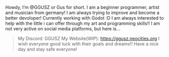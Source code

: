 Howdy, I’m @GGUSZ or Gus for short. I am a beginner programmer, artist and musician from germany!
I am always trying to improve and become a better devoloper!
Currently working with Godot :D
I am always interested to help with the little i can offer through my art and programming skills!!
I am not very active on social media platforms, but here is...
  > My Discord: GGUSZ
  > My Website(WIP): https://ggusz.neocities.org
I wish everyone good luck with their goals and dreams!! Have a nice day and stay safe everyone!
